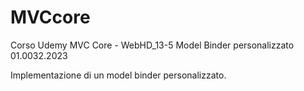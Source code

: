 # MVCcore
Corso Udemy MVC Core - WebHD_13-5 Model Binder personalizzato
01.0032.2023

Implementazione di un model binder personalizzato.
